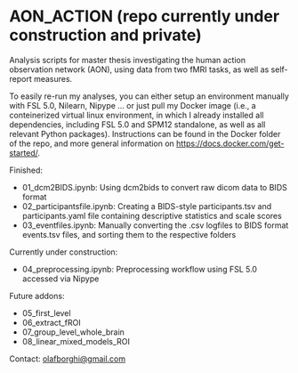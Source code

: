 # AON_ACTION (repo currently under construction and private)

Analysis scripts for master thesis investigating the human action observation network (AON), using data from two fMRI tasks, as well as self-report measures.

To easily re-run my analyses, you can either setup an environment manually with FSL 5.0, Nilearn, Nipype ... or just pull my Docker image (i.e., a conteinerized virtual linux environment, in which I already installed all dependencies, including FSL 5.0 and SPM12 standalone, as well as all relevant Python packages). Instructions can be found in the Docker folder of the repo, and more general information on https://docs.docker.com/get-started/.

Finished:
- 01_dcm2BIDS.ipynb: Using dcm2bids to convert raw dicom data to BIDS format
- 02_participantsfile.ipynb: Creating a BIDS-style participants.tsv and participants.yaml file containing descriptive statistics and scale scores
- 03_eventfiles.ipynb: Manually converting the .csv logfiles to BIDS format events.tsv files, and sorting them to the respective folders 

Currently under construction:
- 04_preprocessing.ipynb: Preprocessing workflow using FSL 5.0 accessed via Nipype

Future addons:
- 05_first_level
- 06_extract_fROI
- 07_group_level_whole_brain
- 08_linear_mixed_models_ROI

Contact: olafborghi@gmail.com



